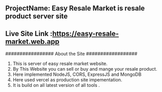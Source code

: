 ## ProjectName: Easy Resale Market is resale product server site
## Live Site Link :https://easy-resale-market.web.app

################# About the Site ##################
 
 1. This is server of easy resale market website.
 2. By This Website you can sell or buy and mange your resale product.
 3. Here implemented NodeJS, CORS, ExpressJS and MongoDB
 4. Here used vercel as production site impementation.
 5. It is build on all latest version of all tools .
